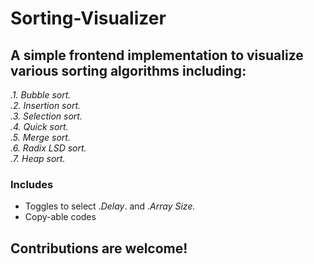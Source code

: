 # Sorting-Visualizer

## A simple frontend implementation to visualize various sorting algorithms including:
_.1. Bubble sort._<br>
_.2. Insertion sort._<br>
_.3. Selection sort._<br>
_.4. Quick sort._<br>
_.5. Merge sort._<br>
_.6. Radix LSD sort._<br>
_.7. Heap sort._<br>

### Includes
 + Toggles to select ._Delay_. and ._Array Size._
 + Copy-able codes

## Contributions are welcome!
